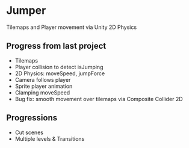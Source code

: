 # Jumper
 Tilemaps and Player movement via Unity 2D Physics

## Progress from last project

- Tilemaps
- Player collision to detect isJumping
- 2D Physics: moveSpeed, jumpForce
- Camera follows player
- Sprite player animation
- Clamping moveSpeed
- Bug fix: smooth movement over tilemaps via Composite Collider 2D

## Progressions

- Cut scenes
- Multiple levels & Transitions
